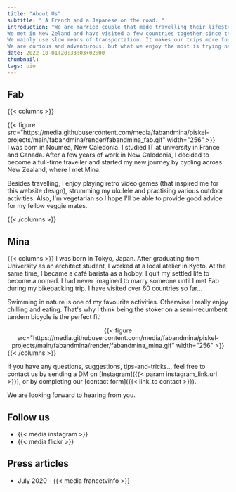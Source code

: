```yaml
---
title: "About Us"
subtitle: " A French and a Japanese on the road. "
introduction: "We are married couple that made travelling their lifestyle. 
We met in New Zeland and have visited a few countries together since then. 
We mainly use slow means of transportation. It makes our trips more fun and interesting.
We are curious and adventurous, but what we enjoy the most is trying new food!"
date: 2022-10-01T20:33:03+02:00
thumbnail:
tags: bio
---
```

## Fab
{{< columns >}}
<div style="text-align:left">
{{< figure src="https://media.githubusercontent.com/media/fabandmina/piskel-projects/main/fabandmina/render/fabandmina_fab.gif" width="256" >}}
</div>
I was born in Noumea, New Caledonia. I studied IT at university in France and Canada. After a few years of work in New Caledonia, I decided to become a full-time traveller and started my new journey by cycling across New Zealand, where I met Mina.

Besides travelling, I enjoy playing retro video games (that inspired me for this website design), strumming my ukulele and practising various outdoor activities. Also, I'm vegetarian so I hope I'll be able to provide good advice for my fellow veggie mates. 

{{< /columns >}}


## Mina
{{< columns >}}
I was born in Tokyo, Japan. After graduating from University as an architect student, I worked at a local atelier in Kyoto. At the same time, I became a café barista as a hobby. I quit my settled life to become a nomad. I had never imagined to marry someone until I met Fab during my bikepacking trip. I have visited over 60 countries so far...

Swimming in nature is one of my favourite activities. Otherwise I really enjoy chilling and eating. That's why I think being the stoker on a semi-recumbent tandem bicycle is the perfect fit!

<div style="text-align:center">
{{< figure src="https://media.githubusercontent.com/media/fabandmina/piskel-projects/main/fabandmina/render/fabandmina_mina.gif" width="256" >}}
</div>
{{< /columns >}}

If you have any questions, suggestions, tips-and-tricks... feel free to contact us by sending a DM on [Instagram]({{< param instagram_link.url >}}), or by completing our [contact form]({{< link_to contact >}}).

We are looking forward to hearing from you.

## Follow us
- {{< media instagram >}}
- {{< media flickr >}}

## Press articles
- July 2020 - {{< media francetvinfo >}}
